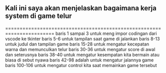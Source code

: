 Kali ini saya akan menjelaskan bagaimana kerja system di game telur
-----------------------------------------------------------------------
=======================================================================
baris 1 sampai 3 untuk meng impor  codingan dari vscode ke tkinter
baris 5-6 untuk tampilan saat game di jalankan
baris 8-13 untuk judul dan tampilan game
baris 15-28 untuk mengatur kecepatan warna dan memunculkan telur
baris 30-36 untuk mengatur score di awal dan seterusnya
baris 38-40 untuk mengatur kesempatan kita bermain atau biasa di sebut nyawa
baris 42-98 adalah untuk mengatur jalannya game 
baris 100-106 untuk mengatur control kita saat memainkan game tersebut
